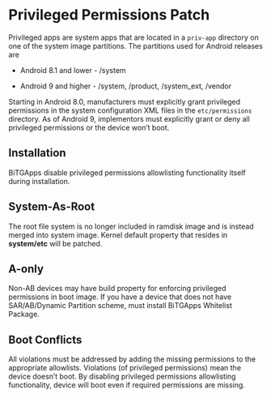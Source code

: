 # Privileged Permissions Patch

Privileged apps are system apps that are located in a `priv-app` directory on one of the system image partitions. The partitions used for Android releases are

* Android 8.1 and lower - /system

* Android 9 and higher - /system, /product, /system_ext, /vendor

Starting in Android 8.0, manufacturers must explicitly grant privileged permissions in the system configuration XML files in the `etc/permissions` directory.
As of Android 9, implementors must explicitly grant or deny all privileged permissions or the device won’t boot.

## Installation

BiTGApps disable privileged permissions allowlisting functionality itself during installation.

## System-As-Root

The root file system is no longer included in ramdisk image and is instead merged into system image. Kernel default property that resides in **system/etc** will be patched.

## A-only

Non-AB devices may have build property for enforcing privileged permissions in boot image. If you have a device that does not have SAR/AB/Dynamic Partition scheme, must install BiTGApps Whitelist Package.

## Boot Conflicts

All violations must be addressed by adding the missing permissions to the appropriate allowlists. Violations (of privileged permissions) mean the device doesn’t boot.
By disabling privileged permissions allowlisting functionality, device will boot even if required permissions are missing.
